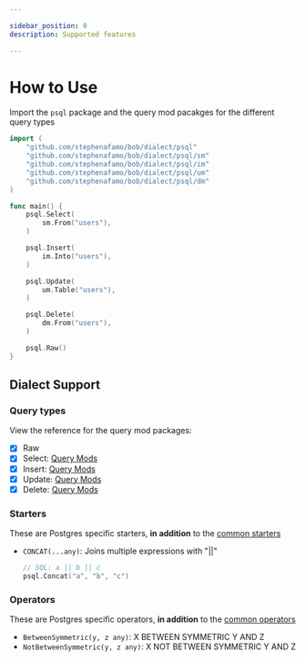 ```yaml
---

sidebar_position: 0
description: Supported features

---
```


# How to Use

Import the `psql` package and the query mod pacakges for the different query types

```go
import (
    "github.com/stephenafamo/bob/dialect/psql"
    "github.com/stephenafamo/bob/dialect/psql/sm"
    "github.com/stephenafamo/bob/dialect/psql/im"
    "github.com/stephenafamo/bob/dialect/psql/um"
    "github.com/stephenafamo/bob/dialect/psql/dm"
)

func main() {
    psql.Select(
        sm.From("users"),
    )

    psql.Insert(
        im.Into("users"),
    )

    psql.Update(
        um.Table("users"),
    )

    psql.Delete(
        dm.From("users"),
    )

    psql.Raw()
}
```

## Dialect Support

### Query types

View the reference for the query mod packages:

* [X] Raw
* [X] Select: [Query Mods](https://pkg.go.dev/github.com/stephenafamo/bob/dialect/psql/sm)
* [X] Insert: [Query Mods](https://pkg.go.dev/github.com/stephenafamo/bob/dialect/psql/im)
* [X] Update: [Query Mods](https://pkg.go.dev/github.com/stephenafamo/bob/dialect/psql/um)
* [X] Delete: [Query Mods](https://pkg.go.dev/github.com/stephenafamo/bob/dialect/psql/dm)

### Starters

These are Postgres specific starters, **in addition** to the [common starters](../starters)

* `CONCAT(...any)`: Joins multiple expressions with "||"

    ```go
    // SQL: a || b || c
    psql.Concat("a", "b", "c")
    ```

### Operators

These are Postgres specific operators, **in addition** to the [common operators](../operators)

* `BetweenSymmetric(y, z any)`: X BETWEEN SYMMETRIC Y AND Z
* `NotBetweenSymmetric(y, z any)`: X NOT BETWEEN SYMMETRIC Y AND Z
